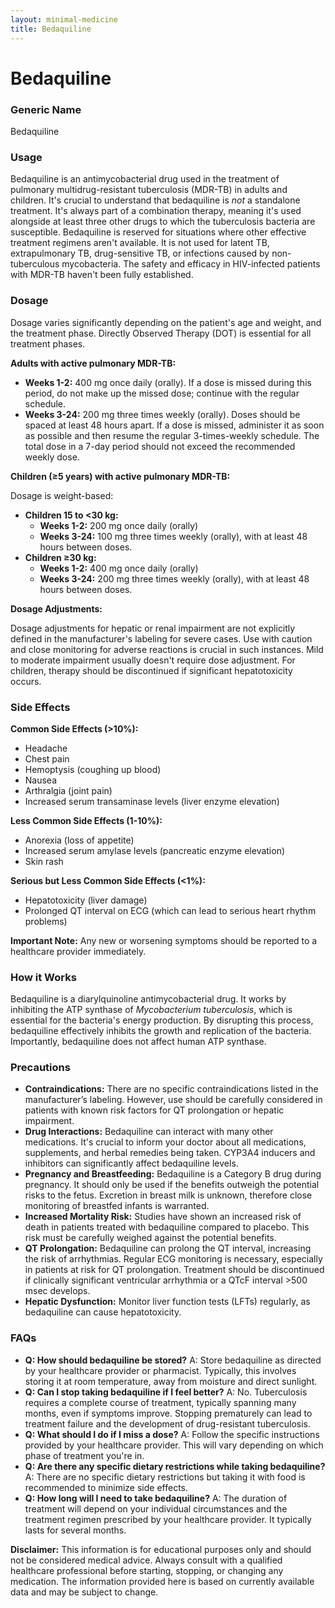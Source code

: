 ```yaml
---
layout: minimal-medicine
title: Bedaquiline
---
```


# Bedaquiline
### Generic Name
Bedaquiline

### Usage

Bedaquiline is an antimycobacterial drug used in the treatment of pulmonary multidrug-resistant tuberculosis (MDR-TB) in adults and children.  It's crucial to understand that bedaquiline is *not* a standalone treatment. It's always part of a combination therapy, meaning it's used alongside at least three other drugs to which the tuberculosis bacteria are susceptible.  Bedaquiline is reserved for situations where other effective treatment regimens aren't available.  It is not used for latent TB, extrapulmonary TB, drug-sensitive TB, or infections caused by non-tuberculous mycobacteria.  The safety and efficacy in HIV-infected patients with MDR-TB haven't been fully established.

### Dosage

Dosage varies significantly depending on the patient's age and weight, and the treatment phase.  Directly Observed Therapy (DOT) is essential for all treatment phases.

**Adults with active pulmonary MDR-TB:**

* **Weeks 1-2:** 400 mg once daily (orally).  If a dose is missed during this period, do not make up the missed dose; continue with the regular schedule.
* **Weeks 3-24:** 200 mg three times weekly (orally).  Doses should be spaced at least 48 hours apart. If a dose is missed, administer it as soon as possible and then resume the regular 3-times-weekly schedule.  The total dose in a 7-day period should not exceed the recommended weekly dose.

**Children (≥5 years) with active pulmonary MDR-TB:**

Dosage is weight-based:

* **Children 15 to <30 kg:**
    * **Weeks 1-2:** 200 mg once daily (orally)
    * **Weeks 3-24:** 100 mg three times weekly (orally), with at least 48 hours between doses.
* **Children ≥30 kg:**
    * **Weeks 1-2:** 400 mg once daily (orally)
    * **Weeks 3-24:** 200 mg three times weekly (orally), with at least 48 hours between doses.

**Dosage Adjustments:**

Dosage adjustments for hepatic or renal impairment are not explicitly defined in the manufacturer's labeling for severe cases.  Use with caution and close monitoring for adverse reactions is crucial in such instances.  Mild to moderate impairment usually doesn't require dose adjustment.  For children,  therapy should be discontinued if significant hepatotoxicity occurs.

### Side Effects

**Common Side Effects (>10%):**

* Headache
* Chest pain
* Hemoptysis (coughing up blood)
* Nausea
* Arthralgia (joint pain)
* Increased serum transaminase levels (liver enzyme elevation)

**Less Common Side Effects (1-10%):**

* Anorexia (loss of appetite)
* Increased serum amylase levels (pancreatic enzyme elevation)
* Skin rash

**Serious but Less Common Side Effects (<1%):**

* Hepatotoxicity (liver damage)
* Prolonged QT interval on ECG (which can lead to serious heart rhythm problems)

**Important Note:**  Any new or worsening symptoms should be reported to a healthcare provider immediately.

### How it Works

Bedaquiline is a diarylquinoline antimycobacterial drug. It works by inhibiting the ATP synthase of *Mycobacterium tuberculosis*, which is essential for the bacteria's energy production.  By disrupting this process, bedaquiline effectively inhibits the growth and replication of the bacteria. Importantly, bedaquiline does not affect human ATP synthase.

### Precautions

* **Contraindications:** There are no specific contraindications listed in the manufacturer’s labeling. However, use should be carefully considered in patients with known risk factors for QT prolongation or hepatic impairment.
* **Drug Interactions:** Bedaquiline can interact with many other medications. It's crucial to inform your doctor about all medications, supplements, and herbal remedies being taken.  CYP3A4 inducers and inhibitors can significantly affect bedaquiline levels.
* **Pregnancy and Breastfeeding:** Bedaquiline is a Category B drug during pregnancy. It should only be used if the benefits outweigh the potential risks to the fetus.  Excretion in breast milk is unknown, therefore close monitoring of breastfed infants is warranted.
* **Increased Mortality Risk:** Studies have shown an increased risk of death in patients treated with bedaquiline compared to placebo. This risk must be carefully weighed against the potential benefits.
* **QT Prolongation:** Bedaquiline can prolong the QT interval, increasing the risk of arrhythmias. Regular ECG monitoring is necessary, especially in patients at risk for QT prolongation. Treatment should be discontinued if clinically significant ventricular arrhythmia or a QTcF interval >500 msec develops.
* **Hepatic Dysfunction:**  Monitor liver function tests (LFTs) regularly, as bedaquiline can cause hepatotoxicity.


### FAQs

* **Q: How should bedaquiline be stored?**  A: Store bedaquiline as directed by your healthcare provider or pharmacist. Typically, this involves storing it at room temperature, away from moisture and direct sunlight.
* **Q: Can I stop taking bedaquiline if I feel better?** A: No.  Tuberculosis requires a complete course of treatment, typically spanning many months, even if symptoms improve.  Stopping prematurely can lead to treatment failure and the development of drug-resistant tuberculosis.
* **Q: What should I do if I miss a dose?** A: Follow the specific instructions provided by your healthcare provider. This will vary depending on which phase of treatment you're in.
* **Q: Are there any specific dietary restrictions while taking bedaquiline?** A: There are no specific dietary restrictions but taking it with food is recommended to minimize side effects.
* **Q: How long will I need to take bedaquiline?** A: The duration of treatment will depend on your individual circumstances and the treatment regimen prescribed by your healthcare provider.  It typically lasts for several months.


**Disclaimer:** This information is for educational purposes only and should not be considered medical advice.  Always consult with a qualified healthcare professional before starting, stopping, or changing any medication.  The information provided here is based on currently available data and may be subject to change.
